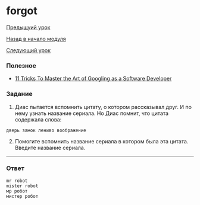 # forgot

[Предыщуий урок](../site/README.md)

[Назад в начало модуля](../README.md)

[Следующий урок](../investigate-code/README.md)

### Полезное

- [11 Tricks To Master the Art of Googling as a Software Developer](https://betterprogramming.pub/11-tricks-to-master-the-art-of-googling-as-a-software-developer-2e00b7568b7d)

### Задание

1. Диас пытается вспомнить цитату, о котором рассказывал друг. И по нему узнать название сериала.
   Но Диас помнит, что цитата содержала слова:

```
дверь замок лениво воображение
```

2. Помогите вспомнить название сериала в котором была эта цитата.
   Введите название сериала.

---

### Ответ

```
mr robot
mister robot
мр робот
мистер робот
```
